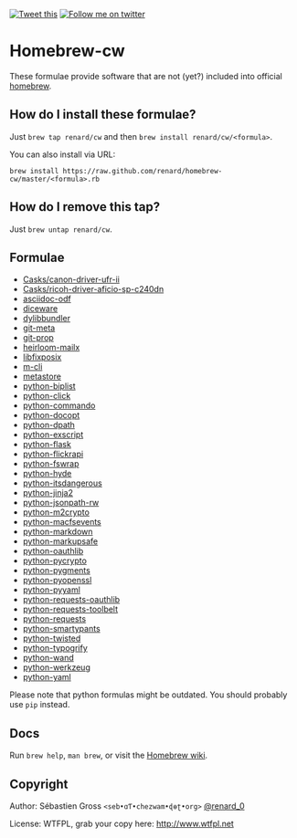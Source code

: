 <!--

---
lang: american
---
-->

[![Tweet this](http://img.shields.io/badge/%20-Tweet-00aced.svg)](https://twitter.com/intent/tweet?tw_p=tweetbutton&via=renard_0&url=https%3A%2F%2Fgithub.com%2Frenard%2Fhomebrew-cw&text=Some%20forumlae%20not%20%28yet%29%20included%20into%20official%20%40MacHomebrew)
[![Follow me on twitter](http://img.shields.io/badge/Twitter-Follow-00aced.svg)](https://twitter.com/intent/follow?region=follow_link&screen_name=renard_0&tw_p=followbutton)



# Homebrew-cw

These formulae provide software that are not (yet?) included into official
[homebrew](https://github.com/Homebrew/homebrew).

## How do I install these formulae?

Just `brew tap renard/cw` and then `brew install renard/cw/<formula>`.

You can also install via URL:

```
brew install https://raw.github.com/renard/homebrew-cw/master/<formula>.rb
```

## How do I remove this tap?

Just `brew untap renard/cw`.


## Formulae

<!--
git ls-files -z  '*.rb'  | xargs -0 grep 'homepage ' | \
sed "s/\(.*\).rb: *homepage *'\(.*\)'/- [\1](\2) /"
-->
- [Casks/canon-driver-ufr-ii](http://fr.software.canon-europe.com/products/0010767.asp)
- [Casks/ricoh-driver-aficio-sp-c240dn](http://support.ricoh.com/bb/html/dr_ut_e/ra/model/spc240/spc240fr.htm)
- [asciidoc-odf](https://github.com/dagwieers/asciidoc-odf)
- [diceware](https://github.com/akheron)
- [dylibbundler](http://macdylibbundler.sourceforge.net)
- [git-meta](https://github.com/renard/git-meta)
- [git-prop](https://github.com/renard/git-prop)
- [heirloom-mailx](http://heirloom.sourceforge.net/mailx.html)
- [libfixposix](https://github.com/sionescu/libfixposix)
- [m-cli](https://github.com/rgcr/m-cli)
- [metastore](https://github.com/chadrik/metastore)
- [python-biplist](https://bitbucket.org/wooster/biplist)
- [python-click](http://click.pocoo.org/)
- [python-commando](https://pypi.python.org/pypi/commando)
- [python-docopt](http://docopt.org)
- [python-dpath](https://github.com/akesterson/dpath-python)
- [python-exscript](https://github.com/knipknap/exscript)
- [python-flask](http://flask.pocoo.org/)
- [python-flickrapi](http://stuvel.eu/flickrapi)
- [python-fswrap](https://pypi.python.org/pypi/fswrap)
- [python-hyde](http://hyde.github.io)
- [python-itsdangerous](https://pythonhosted.org/itsdangerous/)
- [python-jinja2](http://jinja.pocoo.org/)
- [python-jsonpath-rw](https://github.com/kennknowles/python-jsonpath-rw)
- [python-m2crypto](https://pypi.python.org/pypi/M2Crypto)
- [python-macfsevents](http://pypi.python.org/pypi/MacFSEvents)
- [python-markdown](https://pypi.python.org/pypi/Markdown)
- [python-markupsafe](https://pypi.python.org/pypi/MarkupSafe/)
- [python-oauthlib](https://pypi.python.org/pypi/oauthlib)
- [python-pycrypto](https://www.dlitz.net/software/pycrypto/)
- [python-pygments](https://pypi.python.org/pypi/Markdown)
- [python-pyopenssl](https://pypi.python.org/pypi/pyOpenSSL)
- [python-pyyaml](http://pyyaml.org/wiki/PyYAML)
- [python-requests-oauthlib](https://github.com/requests/requests-oauthlib/)
- [python-requests-toolbelt](https://pypi.python.org/pypi/requests-toolbelt)
- [python-requests](http://docs.python-requests.org/)
- [python-smartypants](https://pypi.python.org/pypi/smartypants)
- [python-twisted](https://twistedmatrix.com/trac/)
- [python-typogrify](https://pypi.python.org/pypi/typogrify)
- [python-wand](http://wand-py.org/)
- [python-werkzeug](http://werkzeug.pocoo.org/)
- [python-yaml](http://pyyaml.org/wiki/PyYAML)


Please note that python formulas might be outdated. You should probably use
`pip` instead.


## Docs

Run `brew help`, `man brew`, or visit the
[Homebrew wiki](https://github.com/Homebrew/homebrew/tree/master/share/doc/homebrew#readme).

## Copyright

Author: Sébastien Gross `<seb•ɑƬ•chezwam•ɖɵʈ•org>` [@renard_0](https://twitter.com/renard_0)

License: WTFPL, grab your copy here: http://www.wtfpl.net
